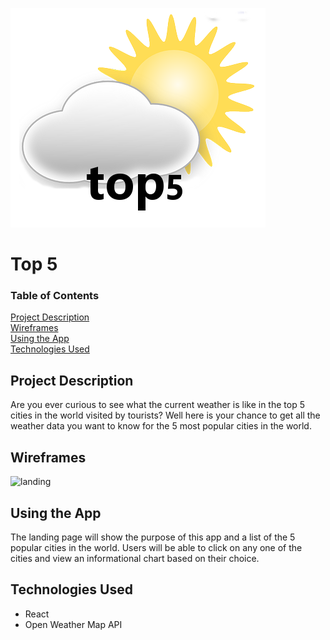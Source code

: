 ![logo](images/logo.png)
# Top 5

### Table of Contents

[Project Description](#project-description)  
[Wireframes](#wireframes)  
[Using the App](#using-the-app)  
[Technologies Used](#technologies-used)  

## Project Description

Are you ever curious to see what the current weather is like in the top 5 cities in the world visited by tourists? Well here is your chance to get all the weather data you want to know for the 5 most popular cities in the world.

## Wireframes

![landing](images/landing.png)

## Using the App

The landing page will show the purpose of this app and a list of the 5 popular cities in the world. Users will be able to click on any one of the cities and view an informational chart based on their choice.

## Technologies Used

* React
* Open Weather Map API